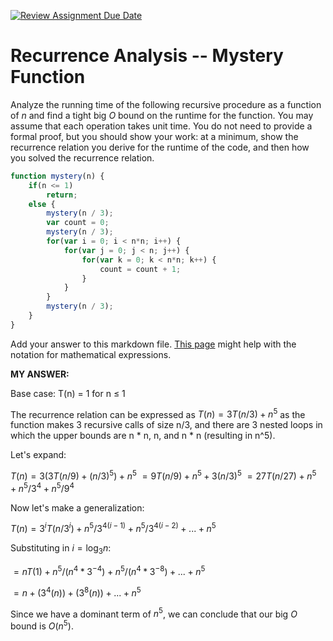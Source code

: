 [![Review Assignment Due Date](https://classroom.github.com/assets/deadline-readme-button-24ddc0f5d75046c5622901739e7c5dd533143b0c8e959d652212380cedb1ea36.svg)](https://classroom.github.com/a/OlW38W4k)
# Recurrence Analysis -- Mystery Function

Analyze the running time of the following recursive procedure as a function of
$n$ and find a tight big $O$ bound on the runtime for the function. You may
assume that each operation takes unit time. You do not need to provide a formal
proof, but you should show your work: at a minimum, show the recurrence relation
you derive for the runtime of the code, and then how you solved the recurrence
relation.

```javascript
function mystery(n) {
    if(n <= 1)
        return;
    else {
        mystery(n / 3);
        var count = 0;
        mystery(n / 3);
        for(var i = 0; i < n*n; i++) {
            for(var j = 0; j < n; j++) {
                for(var k = 0; k < n*n; k++) {
                    count = count + 1;
                }
            }
        }
        mystery(n / 3);
    }
}
```

Add your answer to this markdown file. [This
page](https://docs.github.com/en/get-started/writing-on-github/working-with-advanced-formatting/writing-mathematical-expressions)
might help with the notation for mathematical expressions.




**MY ANSWER:**

Base case: T(n) = 1 for n $\le$ 1

The recurrence relation can be expressed as $T(n) = 3T(n/3) + n^5$ as the function makes 3 recursive calls of size n/3, and there are 3 nested loops in which the upper bounds are n * n, n, and n * n (resulting in n^5).

Let's expand:

$T(n) = 3(3T(n/9) + (n/3)^5) + n^5$
$= 9T(n/9) + n^5 + 3(n/3)^5$
$= 27T(n/27) + n^5 + n^5/3^4 + n^5/9^4$

Now let's make a generalization:

$T(n) = 3^iT(n/3^i) + n^5/3^{4(i-1)} + n^5/3^{4(i-2)} + ... + n^5$

Substituting in $i = \log_{3} n$:

$= nT(1) + n^5/(n^4 * 3^{-4}) + n^5/(n^4 * 3^{-8}) + ... + n^5$

$= n + (3^4(n)) + (3^8(n)) + ... + n^5$

Since we have a dominant term of $n^5$, we can conclude that our big $O$ bound is $O(n^5)$.
